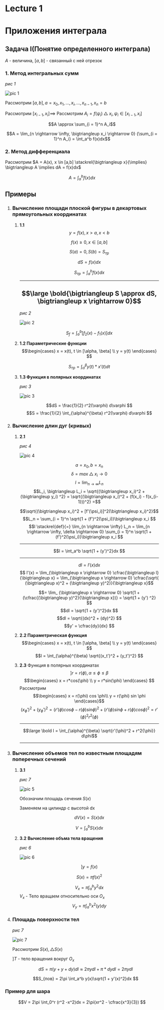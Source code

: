 # Lecture 1

# Приложения интеграла

## Задача I(Понятие определенного интеграла)

$A$ - величина, $[a, b]$ - связанный с ней отрезок

### 1. Метод интегральных сумм

_рис 1_

![pic 1](./pictures/pic1.jpg)


Рассмотрим $[a,b], a= x_0, x_1, ..., x_i, ..., x_{n-1}, x_n = b$

Рассмотрим $[x_{i-1}, x_i] \implies$ Рассмотрим $A_i = f(\psi_i) \bigtriangleup x_i, \psi_i \in [x_{i-1}, x_i]$

$$A \approx \sum_{i = 1}^n A_i$$

$$A = \lim_{n \rightarrow \infty, \bigtriangleup x_i \rightarrow 0} {\sum_{i = 1}^n A_i} = \int_a^b f(x)dx$$

### 2. Метод дифференциала

Рассмотрим $A = A(x), x \in [a,b] \stackrel{\bigtriangleup x}{\implies} \bigtriangleup A \implies dA = f(x)dx$

$$A = \int_a^b f(x)dx $$

## Примеры 
1. ### Вычисление площади плоской фигуры в декартовых прямоугольных координатах

    1. __1.1__
        $$y = f(x), x > a, x < b$$

        $$f(x) \geq 0, x \in [a, b] $$

        $$S(a) = 0, S(b) = S_{тр}$$

        $$dS = f(x)dx$$

        $$S_{тр} = \int_a^b f(x)dx $$

        ---
        $$\large \bold{\bigtriangleup S \approx dS, \bigtriangleup x \rightarrow 0}$$
        ---


        _рис 2_

        ![pic 2](./pictures/pic2.jpg)


        $$S_f  = \int_a^b [f_2(x) - f_1(x)]dx$$
    2. __1.2 Параметрические функции__
        $$\begin{cases}
            x = x(t), t \in [\alpha, \beta] \\
            y = y(t)
        \end{cases} $$

        $$S_{тр} = \int_{\alpha}^{\beta} y(t) * x'(t) dt$$
    3. __1.3 Функция в полярных координатах__
   
        _рис 3_

        ![pic 3](./pictures/pic3.jpg)

        $$dS = \frac{1}{2} r^2(\varphi) d\varphi $$
        $$S = \frac{1}{2} \int_{\alpha}^{\beta} r^2(\varphi) d\varphi $$

2. ### Вычисление длин дуг (кривых)
    1. __2.1__

        _рис 4_

        ![pic 4](./pictures/pic4.jpg)

        $$a=x_0, b = x_n $$
        $$\delta = max \bigtriangleup x_i \rightarrow 0 $$
        $$l = \lim_{n \rightarrow \infty} L_n $$
        $$L_i, \bigtriangleup L_i = \sqrt{(\bigtriangleup x_i)^2 + (\bigtriangleup y_i) ^2} = \sqrt{(\bigtriangleup x_i)^2 + (f(x_i) - f(x_{i-1}))^2} =$$

        $$\sqrt{(\bigtriangleup x_i)^2 + [f'(\psi_i)]^2(\bigtriangleup x_i)^2}$$
        $$L_n = \sum_{i = 1}^n \sqrt{1 + (f')^2(\psi_i)}\bigtriangleup x_i $$
        $$l \stackrel{def}{=} \lim_{n \rightarrow \infty} L_n = \lim_{n \rightarrow \infty, \delta \rightarrow 0}  \sum_{i = 1}^n \sqrt{1 + (f')^2(\psi_i)}\bigtriangleup x_i  $$

        ---
        
        $$l = \int_a^b \sqrt{1 + (y')^2}dx $$

        ---

        $$ dl = l'(x)dx$$
        $$ l'(x) = \lim_{\bigtriangleup x \rightarrow 0} \cfrac{\bigtriangleup l}   {\bigtriangleup x} = \lim_{\bigtriangleup x \rightarrow 0} \cfrac{\sqrt{   (\bigtriangleup x)^2 + (\bigtriangleup y)^2}}{\bigtriangleup x}$$

        $$= \lim_    {\bigtriangleup x \rightarrow 0}
        \sqrt{1 + (\cfrac{(\bigtriangleup y)^2}{\bigtriangleup x})} = \sqrt{1 + (y')    ^2} $$
        $$dl = \sqrt{1 + (y')^2}dx $$
        $$dl = \sqrt{(dx)^2 + (dy)^2} $$
        $$y' = \cfrac{dy}{dx} $$

    2. __2.2 Параметрическая функция__
        $$\begin{cases}
            x = x(t), t \in [\alpha, \beta] \\
            y = y(t)
        \end{cases} $$
        $$l = \int_{\alpha}^{\beta} \sqrt{(x_t')^2 + (y_t')^2} $$
    3. __2.3__ Функция в полярных координатах
        $$] r = r(\phi), \alpha \leq \phi \leq \beta $$
        $$\begin{cases}
            x = r*cos(\phi) \\
            y = r*sin(\phi)
        \end{cases} $$
        Рассмотрим
        $$\begin{cases} 
            x = r(\phi) cos \phi\\ 
            y = r(\phi) sin \phi 
        \end{cases}$$
        $$(x_{\phi}')^2 + (y_{\phi}')^2 = (r'(\phi)cos \phi - r(\phi) sin \phi)^2 +
        (r'(\phi)sin \phi + r(\phi) cos \phi)^2 = r'(\phi)^2 r^2(\phi)  $$

        ---

         $$\large \bold l = \int_{\alpha}^{\beta} \sqrt{r'(\phi)^2 + r^2{\phi}} d\phi$$

        ---
3. ### Вычисление объемов тел по  известным площадям поперечных сечений
   1. __3.1__

        _рис 7_

        ![pic 5](./pictures/pic5.jpg)

        Обозначим площадь сечения $S(x)$

        Заменяем на цилиндр с высотой dx

        $$dV(x) = S(x)dx$$

        $$V = \int_a^b S(x)dx $$
    1. __3.2__ __Вычисление объма тела вращения__

        _рис 6_

        ![pic 6](pictures/pic6.jpg)

        $$] y = f(x) $$
        
        $$S(x) = \pi f(x)^2 $$
        
        $$V_x = \pi \int_a^b y^2dx $$
        $V_x$ - Тело вращаем относительно оси $O_x$
        $$V_y = \pi \int_a^b x^2(y)dy $$

4. ### Площадь поверхности тел

    _рис 7_

    ![pic 7](pictures/pic7.jpg)

    Рассмотрим $S(x), \bigtriangleup S(x)$

    $] T$ - тело вращения вокруг $O_x$

    $$dS = \pi (y + y + dy)dl \approx 2 \pi y dl + \pi*dydl = 2\pi ydl$$

    $$S_{пов} = 2\pi \int_a^b y(x)\sqrt{1 + y'(x)^2}dx $$

### Пример для шара

$$V = 2\pi \int_0^r (r^2 -x^2)dx = 2\pi(xr^2 - \cfrac{x^3}{3}) $$
    






